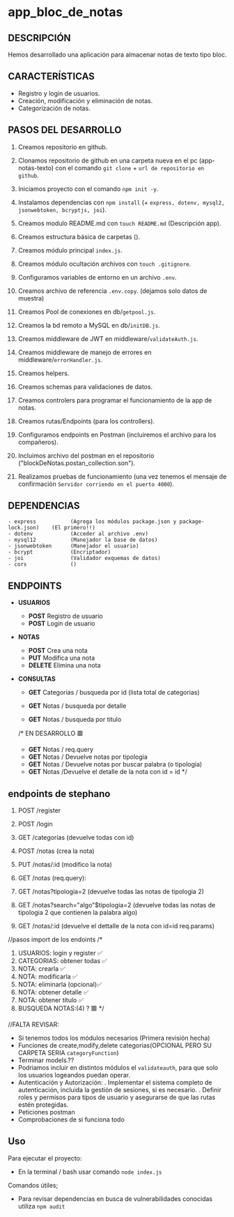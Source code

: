 # app_bloc_de_notas

## DESCRIPCIÓN
Hemos desarrollado una aplicación para almacenar notas de texto tipo bloc.


## CARACTERÍSTICAS

- Registro y login de usuarios.
- Creación, modificación y eliminación de notas.
- Categorización de notas.
  

## PASOS DEL DESARROLLO

1. Creamos repositorio en github. 

2. Clonamos repositorio de github en una carpeta nueva en el pc (app-notas-texto) con el comando `git clone` + `url de repositorio en github`.
   
3. Iniciamos proyecto con el comando `npm init -y`.
   
4. Instalamos dependencias con `npm install` (+ `express, dotenv, mysql2, jsonwebtoken, bcryptjs, joi`).
   
5. Creamos modulo README.md con `touch README.md` (Descripción app).

6. Creamos estructura básica de carpetas (). 

7. Creamos módulo principal `index.js`.

8. Creamos módulo ocultación archivos con `touch .gitignore`.

9. Configuramos variables de entorno en un archivo `.env`. 

10. Creamos archivo de referencia `.env.copy`. (dejamos solo datos de muestra)
 
11. Creamos Pool de conexiones en db/`getpool.js`.

12. Creamos la bd remoto a MySQL en db/`initDB.js`.

13. Creamos middleware de JWT en middleware/`validateAuth.js`.

14. Creamos middleware de manejo de errores en middleware/`errorHandler.js`.

15. Creamos helpers.

16. Creamos schemas para validaciones de datos. 

17. Creamos controlers para programar el funcionamiento de la app de notas.

18. Creamos rutas/Endpoints (para los controllers).

19. Configuramos endpoints en Postman (incluiremos el archivo para los compañeros).

20. Incluimos archivo del postman en el repositorio ("blockDeNotas.postan_collection.son").

21. Realizamos pruebas de funcionamiento (una vez tenemos el mensaje de confirmación `Servidor corriendo en el puerto 4000`).


## DEPENDENCIAS

    - express           (Agrega los módulos package.json y package-lock.json)    (El primero!!)
    - dotenv            (Acceder al archivo .env)
    - mysql12           (Manejador la base de datos)
    - jsonwebtoken      (Manejador el usuario)
    - bcrypt            (Encriptador)
    - joi               (Validador exquemas de datos)
    - cors              ()
    
    

## ENDPOINTS

- **USUARIOS**

    - **POST** Registro de usuario
    - **POST** Login de usuario

  
-  **NOTAS**

    - **POST** Crea una nota
    - **PUT** Modifica una nota
    - **DELETE** Elimina una nota


- **CONSULTAS**

    - **GET** Categorias / busqueda por id (lista total de categorias)
    
    - **GET** Notas / busqueda por detalle
    - **GET** Notas / busqueda por titulo

    /* EN DESARROLLO 🟥
    - **GET** Notas / req.query
    - **GET** Notas / Devuelve notas por tipología
    - **GET** Notas / Devuelve notas por buscar palabra (o tipología)
    - **GET** Notas /Devuelve el detalle de la nota con id = id
    */

## endpoints de stephano 
  
  1) POST /register
  2) POST /login

  1) GET /categorias (devuelve todas con id)

  1) POST /notas (crea la nota)
  2) PUT /notas/:id (modifico la nota)

  3) GET /notas (req.query):
  4) GET /notas?tipologia=2 (devuelve todas las notas de tipologia 2)
  5) GET /notas?search="algo"$tipologia=2 (devuelve todas las notas de tipologia 2 que contienen la palabra algo)
  6) GET /notas/:id (devuelve el dettalle de la nota con id=id req.params)

  
//pasos import de los endoints
/*
  1) USUARIOS: login y register ✅
  2) CATEGORIAS: obtener todas ✅
  3) NOTA: crearla ✅
  4) NOTA: modificarla ✅
  5) NOTA: eliminarla (opcional)✅
  6) NOTA: obtener detalle ✅
  7) NOTA: obtener título ✅
  8) BUSQUEDA NOTAS:(4) ? 🟥
*/
   
 //FALTA REVISAR:
  - Si tenemos todos los módulos necesarios (Primera revisión hecha)
  - Funciones de create,modify,delete categorias(OPCIONAL PERO SU CARPETA SERIA `categoryFunction`)
  - Terminar models.??
  - Podriamos incluir en distintos módulos el `validateauth`, para que solo los usuarios logeandos puedan operar.
  - Autenticación y Autorización:
      . Implementar el sistema completo de autenticación, incluida la gestión de sesiones, si es necesario.
      . Definir roles y permisos para tipos de usuario y asegurarse de que las rutas estén protegidas.
  - Peticiones postman 
  - Comprobaciones de si funciona todo



## Uso

Para ejecutar el proyecto:

- En la terminal / bash usar comando `node index.js`


Comandos útiles;

- Para revisar dependencias en busca de vulnerabilidades conocidas utiliza `npm audit`


